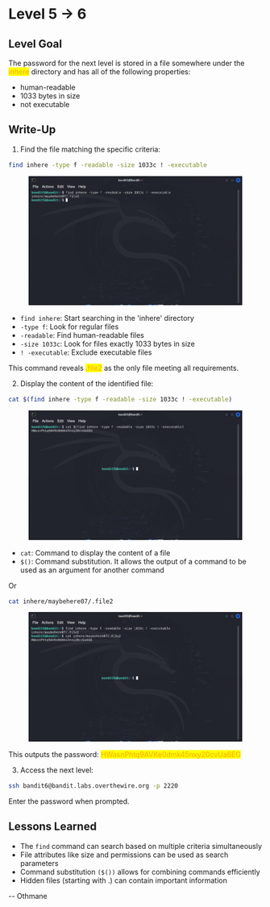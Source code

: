 # Level 5 → 6

## Level Goal

The password for the next level is stored in a file somewhere under the <mark style="color:orange;">inhere</mark> directory and has all of the following properties:

* human-readable
* 1033 bytes in size
* not executable



## Write-Up

1. Find the file matching the specific criteria:

```sh
find inhere -type f -readable -size 1033c ! -executable
```

<figure><img src="../../../../.gitbook/assets/image (3) (1) (1) (1) (1) (1) (1).png" alt="find inhere -type f -readable -size 1033c ! -executable"><figcaption></figcaption></figure>

* `find inhere`: Start searching in the 'inhere' directory
* `-type f`: Look for regular files
* `-readable`: Find human-readable files
* `-size 1033c`: Look for files exactly 1033 bytes in size
* `! -executable`: Exclude executable files

This command reveals <mark style="color:orange;">.file2</mark> as the only file meeting all requirements.

2. Display the content of the identified file:

```sh
cat $(find inhere -type f -readable -size 1033c ! -executable)
```

<figure><img src="../../../../.gitbook/assets/image (1) (1) (1) (1) (1) (1) (1) (1) (1) (1).png" alt="cat $(find inhere -type f -readable -size 1033c ! -executable)"><figcaption></figcaption></figure>

* `cat`: Command to display the content of a file
* `$()`: Command substitution. It allows the output of a command to be used as an argument for another command

Or

```sh
cat inhere/maybehere07/.file2
```

<figure><img src="../../../../.gitbook/assets/image (2) (1) (1) (1) (1) (1) (1) (1).png" alt="cat inhere/maybehere07/.file2"><figcaption></figcaption></figure>

This outputs the password: <mark style="color:orange;">HWasnPhtq9AVKe0dmk45nxy20cvUa6EG</mark>

3. Access the next level:

```sh
ssh bandit6@bandit.labs.overthewire.org -p 2220
```

Enter the password when prompted.



## Lessons Learned

* The `find` command can search based on multiple criteria simultaneously
* File attributes like size and permissions can be used as search parameters
* Command substitution `($())` allows for combining commands efficiently
* Hidden files (starting with .) can contain important information



\-- Othmane



